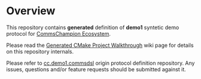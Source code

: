# Overview
This repository contains **generated** definition of **demo1** 
syntetic demo protocol for 
[CommsChampion Ecosystem](https://arobenko.github.io/cc). 

Please read the
[Generated CMake Project Walkthrough](https://github.com/arobenko/commsdsl/wiki/Generated-CMake-Project-Walkthrough)
wiki page for details on this repository internals.

Please refer to [cc.demo1.commsdsl](https://github.com/arobenko/cc.demo1.commsdsl) 
origin protocol definition repository. Any issues, questions and/or feature requests
should be submitted against it.
